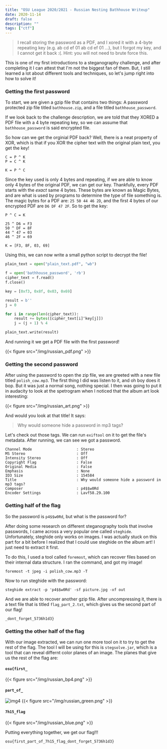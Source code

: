 ```yaml
---
title: "OSU League 2020/2021 - Russian Nesting Bathhouse Writeup"
date: 2020-11-14
draft: false
description: ""
tags: ["ctf"]
---
```

> I recall storing the password as a PDF, and I xored it with a 4-byte repeating key (e.g. ab cd ef 01 ab cd ef 01 ...), but I forgot my key, and I cannot get it back :(.
> Hint: you will not need to brute force this.

This is one of my first introductions to a steganography challenge, and after completing it I can attest that I'm not the biggest fan of them.  But, I still learned a lot about different tools and techniques, so let's jump right into how to solve it!

### Getting the first password

To start, we are given a gzip file that contains two things: A password protected zip file titled `bathhouse.zip`, and a file titled `bathhouse_password`.

If we look back to the challenge description, we are told that they XORED a PDF file with a 4 byte repeating key, so we can assume that `bathhouse_password` is said encrypted file.

So how can we get the orginial PDF back? Well, there is a neat property of XOR, which is that if you XOR the cipher text with the original plain text, you get the key!
```
C = P ^ K
P = C ^ K

K = P ^ C
```

Since the key used is only 4 bytes and repeating, if we are able to know only 4 bytes of the original PDF, we can get our key.  Thankfully, every PDF starts with the *exact* same 4 bytes.  These bytes are known as Magic Bytes, and are what is used by programs to determine the type of file something is.  The magic bytes for a PDF are: `25 50 44 46 2D`, and the first 4 bytes of our encrypted PDF are `D6 DF 47 2F`. So to get the key:

```
P ^ C = K

25 ^ D6 = F3
50 ^ DF = 8F
44 ^ 47 = 03
46 ^ 2F = 69

K = [F3, 8F, 03, 69]
```

Using this, we can now write a small python script to decrypt the file!

```python
plain_text = open("plain_text.pdf", "wb")

f = open('bathhouse_password', 'rb')
cipher_text = f.read()
f.close()

key = [0xf3, 0x8f, 0x03, 0x69]

result = b''
j = 0

for i in range(len(cipher_text)):
    result += bytes([cipher_text[i]^key[j]])
    j = (j + 1) % 4

plain_text.write(result)
```

And running it we get a PDF file with the first password!

{{< figure src="/img/russian_pdf.png" >}}

### Getting the second password

After using the password to open the zip file, we are greeted with a new file titled `polish_cow.mp3`.  The first thing I did was listen to it, and oh boy does it bop.  But it was just a normal song, nothing special.  I then was going to put it in audacity to look at the spetrogram when I noticed that the album art look interesting:

{{< figure src="/img/russian_art.png" >}}

And would you look at that title! It says:
>Why would someone hide a password in mp3 tags?

Let's check out those tags.  We can run `exiftool` on it to get the file's metadata. After running, we can see we got a password.

```
Channel Mode                    : Stereo
MS Stereo                       : Off
Intensity Stereo                : Off
Copyright Flag                  : False
Original Media                  : False
Emphasis                        : None
ID3 Size                        : 154584
Title                           : Why would someone hide a password in mp3 tags?
Composer                        : p4$$w0Rd
Encoder Settings                : Lavf58.29.100
```

### Getting half of the flag

So the password is `p4$$w0Rd`, but what is the password for?

After doing some research on different steganography tools that involve passwords, I came across a very popular one called `steghide`. Unfortunately, steghide only works on images.  I was actually stuck on this part for a bit before I realized that I could use steghide on the album art!  I just need to extract it first. 

To do this, I used a tool called `foremost`, which can recover files based on their internal data structure.  I ran the command, and got my image!

`foremost -t jpeg -i polish_cow.mp3 -T`

Now to run steghide with the password:

`steghide extract -p 'p4$$w0Rd' -sf picture.jpg -xf out`

And we are able to recover another gzip file.  After uncompressing it, there is a text file that is titled `flag_part_2.txt`, which gives us the second part of our flag!

`_dont_forget_5736h1d3}`

### Getting the other half of the flag

With our image extracted, we can run one more tool on it to try to get the rest of the flag.  The tool I will be using for this is `stegsolve.jar`, which is a tool that can reveal differnt color planes of an image.  The planes that give us the rest of the flag are:

#### `osu{first_`
{{< figure src="/img/russian_bp4.png" >}}

#### `part_of_`
![img4](img/russian_green.png)
{{< figure src="/img/russian_green.png" >}}

#### `7h15_flag`
{{< figure src="/img/russian_blue.png" >}}

Putting everything together, we get our flag!!!

`osu{first_part_of_7h15_flag_dont_forget_5736h1d3}`